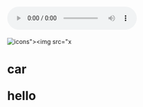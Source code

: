 
 

# <audio controls onwaiting=alert(1)><source src=x >
![icons"><img src="x](javascript:alert())
# <p>car<p>hello</p></p>

# <p><audio></audio></p>



